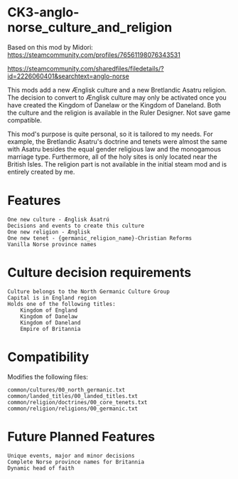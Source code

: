 # CK3-anglo-norse_culture_and_religion

Based on this mod by Midori: https://steamcommunity.com/profiles/76561198076343531

https://steamcommunity.com/sharedfiles/filedetails/?id=2226060401&searchtext=anglo-norse

This mods add a new Ænglisk culture and a new Bretlandic Asatru religion. The decision to convert to Ænglisk culture may only be activated once you have created the Kingdom of Danelaw or the Kingdom of Daneland. Both the culture and the religion is available in the Ruler Designer. Not save game compatible.

This mod's purpose is quite personal, so it is tailored to my needs. For example, the Bretlandic Asatru's doctrine and tenets were almost the same with Asatru besides the equal gender religious law and the monogamous marriage type. Furthermore, all of the holy sites is only located near the British Isles. The religion part is not available in the initial steam mod and is entirely created by me.

# Features
    One new culture - Ænglisk Ásatrú
    Decisions and events to create this culture
    One new religion - Ænglisk
    One new tenet - {germanic_religion_name}-Christian Reforms
    Vanilla Norse province names

# Culture decision requirements
    Culture belongs to the North Germanic Culture Group
    Capital is in England region
    Holds one of the following titles:
        Kingdom of England
        Kingdom of Danelaw
        Kingdom of Daneland
        Empire of Britannia

# Compatibility

Modifies the following files:

    common/cultures/00_north_germanic.txt
    common/landed_titles/00_landed_titles.txt
    common/religion/doctrines/00_core_tenets.txt
    common/religion/religions/00_germanic.txt

# Future Planned Features

    Unique events, major and minor decisions
    Complete Norse province names for Britannia
    Dynamic head of faith